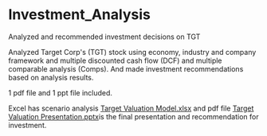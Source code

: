 # Investment_Analysis
Analyzed and recommended investment decisions on TGT

Analyzed Target Corp's (TGT) stock using economy, industry and company framework and multiple discounted cash flow (DCF) and multiple comparable analysis (Comps). And made investment recommendations based on analysis results.

1 pdf file and 1 ppt file included.

Excel has scenario analysis [Target Valuation Model.xlsx](https://github.com/Sophie-XL/Investment_Analysis/blob/7bfa21fd42a6fe6c988a51dbeb7972c51015904f/Target%20Valuation%20Model.xlsx) and pdf file [Target Valuation Presentation.pptx](https://github.com/Sophie-XL/Investment_Analysis/blob/500f5c5dd8d10f129d2a87bfa9dd0d55146cc998/Target%20Valuation%20Presentation.pdf)is the final presentation and recommendation for investment.
